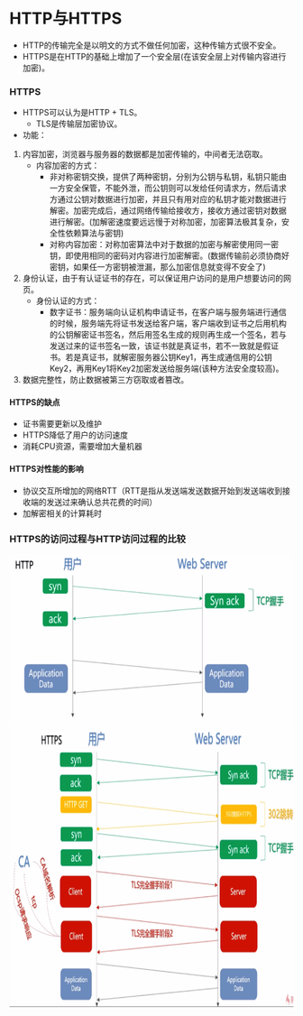 # HTTP与HTTPS
- HTTP的传输完全是以明文的方式不做任何加密，这种传输方式很不安全。
- HTTPS是在HTTP的基础上增加了一个安全层(在该安全层上对传输内容进行加密)。

### HTTPS
- HTTPS可以认为是HTTP + TLS。
   - TLS是传输层加密协议。
- 功能：
1. 内容加密，浏览器与服务器的数据都是加密传输的，中间者无法窃取。
   + 内容加密的方式：
      - 非对称密钥交换，提供了两种密钥，分别为公钥与私钥，私钥只能由一方安全保管，不能外泄，而公钥则可以发给任何请求方，然后请求方通过公钥对数据进行加密，并且只有用对应的私钥才能对数据进行解密。加密完成后，通过网络传输给接收方，接收方通过密钥对数据进行解密。(加解密速度要远远慢于对称加密，加密算法极其复杂，安全性依赖算法与密钥)
      - 对称内容加密：对称加密算法中对于数据的加密与解密使用同一密钥，即使用相同的密码对内容进行加密解密。(数据传输前必须协商好密钥，如果任一方密钥被泄漏，那么加密信息就变得不安全了)
2. 身份认证，由于有认证证书的存在，可以保证用户访问的是用户想要访问的网页。
   + 身份认证的方式：
      - 数字证书：服务端向认证机构申请证书，在客户端与服务端进行通信的时候，服务端先将证书发送给客户端，客户端收到证书之后用机构的公钥解密证书签名，然后用签名生成的规则再生成一个签名，若与发送过来的证书签名一致，该证书就是真证书，若不一致就是假证书。若是真证书，就解密服务器公钥Key1，再生成通信用的公钥Key2，再用Key1将Key2加密发送给服务端(该种方法安全度较高)。
3. 数据完整性，防止数据被第三方窃取或者篡改。
   
#### HTTPS的缺点
- 证书需要更新以及维护
- HTTPS降低了用户的访问速度
- 消耗CPU资源，需要增加大量机器

#### HTTPS对性能的影响
- 协议交互所增加的网络RTT（RTT是指从发送端发送数据开始到发送端收到接收端的发送过来确认总共花费的时间）
- 加解密相关的计算耗时

### HTTPS的访问过程与HTTP访问过程的比较
<img src="https://github.com/ella-z/studyNotes/blob/master/HTTP%E5%8D%8F%E8%AE%AE/images/HTTP%E7%9A%84%E8%AE%BF%E9%97%AE%E8%BF%87%E7%A8%8B.PNG" alt="HTTP访问过程" width="500px" height="300px">
<img src="https://github.com/ella-z/studyNotes/blob/master/HTTP%E5%8D%8F%E8%AE%AE/images/HTTPS%E7%9A%84%E8%AE%BF%E9%97%AE%E8%BF%87%E7%A8%8B.PNG" alt="HTTPS的访问过程" width="800px" height="500px">


